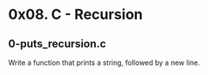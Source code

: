 # 0x08. C - Recursion

## 0-puts_recursion.c
Write a function that prints a string, followed by a new line.

## 
